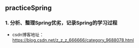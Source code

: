 ## practiceSpring
### 1. 分析、整理Spring优劣，记录Spring的学习过程
  * csdn博客地址：https://blog.csdn.net/z_z_z_666666/category_9688078.html
